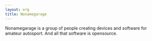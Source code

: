 ```yaml
---
layout: org
title: Nonamegarage
---
```

Nonamegarage is a group of people creating devices and software
for amateur autosport. And all that software is opensource.

